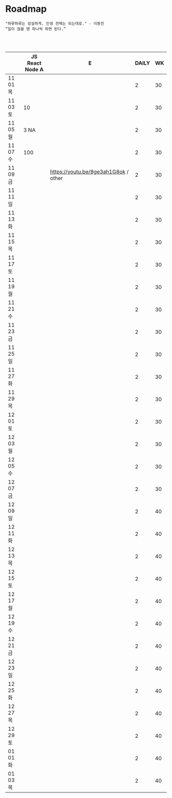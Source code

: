 # Roadmap

```
"하루하루는 성실하게. 인생 전체는 되는대로." - 이동진
“일이 많을 땐 하나씩 하면 된다.” 
```

<br><br>

|          | JS React Node A | E                                    | DAILY | WK   |
| -------- | --------------- | ------------------------------------ | ----- | ---- |
| 11 01 목 |                 |                                      | 2     | 30   |
| 11 03 토 | 10              |                                      | 2     | 30   |
| 11 05 월 | 3 NA            |                                      | 2     | 30   |
| 11 07 수 | 100             |                                      | 2     | 30   |
| 11 09 금 |                 | https://youtu.be/8ge3ah1G8ok / other | 2     | 30   |
| 11 11 일 |                 |                                      | 2     | 30   |
| 11 13 화 |                 |                                      | 2     | 30   |
| 11 15 목 |                 |                                      | 2     | 30   |
| 11 17 토 |                 |                                      | 2     | 30   |
| 11 19 월 |                 |                                      | 2     | 30   |
| 11 21 수 |                 |                                      | 2     | 30   |
| 11 23 금 |                 |                                      | 2     | 30   |
| 11 25 일 |                 |                                      | 2     | 30   |
| 11 27 화 |                 |                                      | 2     | 30   |
| 11 29 목 |                 |                                      | 2     | 30   |
| 12 01 토 |                 |                                      | 2     | 30   |
| 12 03 월 |                 |                                      | 2     | 30   |
| 12 05 수 |                 |                                      | 2     | 30   |
| 12 07 금 |                 |                                      | 2     | 30   |
| 12 09 일 |                 |                                      | 2     | 40   |
| 12 11 화 |                 |                                      | 2     | 40   |
| 12 13 목 |                 |                                      | 2     | 40   |
| 12 15 토 |                 |                                      | 2     | 40   |
| 12 17 월 |                 |                                      | 2     | 40   |
| 12 19 수 |                 |                                      | 2     | 40   |
| 12 21 금 |                 |                                      | 2     | 40   |
| 12 23 일 |                 |                                      | 2     | 40   |
| 12 25 화 |                 |                                      | 2     | 40   |
| 12 27 목 |                 |                                      | 2     | 40   |
| 12 29 토 |                 |                                      | 2     | 40   |
| 01 01 화 |                 |                                      | 2     | 40   |
| 01 03 목 |                 |                                      | 2     | 40   |

<br><br>